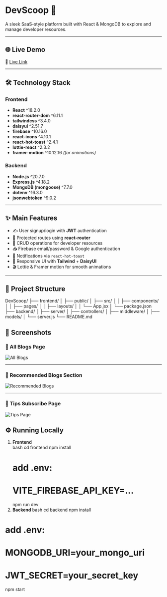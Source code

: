 # DevScoop 🚀

A sleek SaaS-style platform built with React & MongoDB to explore and manage developer resources.

---

## 🌐 Live Demo  
🔗 [Live Link](https://devscoop-509dd.web.app/)

---

## 🛠️ Technology Stack

### Frontend  
- **React** ^18.2.0  
- **react-router-dom** ^6.11.1  
- **tailwindcss** ^3.4.0  
- **daisyui** ^2.51.7  
- **firebase** ^10.16.0  
- **react-icons** ^4.10.1  
- **react-hot-toast** ^2.4.1  
- **lottie-react** ^2.3.2  
- **framer-motion** ^10.12.16 *(for animations)*

### Backend  
- **Node.js** ^20.7.0  
- **Express.js** ^4.18.2  
- **MongoDB (mongoose)** ^7.7.0  
- **dotenv** ^16.3.0  
- **jsonwebtoken** ^9.0.2  

---

## ✨ Main Features

- ✍️ User signup/login with **JWT** authentication  
- 🔐 Protected routes using **react-router**  
- 🧰 CRUD operations for developer resources  
- 📥 Firebase email/password & Google authentication  
- 🚨 Notifications via `react-hot-toast`  
- 🎨 Responsive UI with **Tailwind** + **DaisyUI**  
- 🎬 Lottie & Framer motion for smooth animations  

---
## 📁 Project Structure

DevScoop/
├── frontend/
│   ├── public/
│   ├── src/
│   │   ├── components/
│   │   ├── pages/
│   │   ├── layouts/
│   │   └── App.jsx
│   └── package.json
├── backend/
│   ├── server/
│   ├── controllers/
│   ├── middleware/
│   ├── models/
│   └── server.js
└── README.md

## 📸 Screenshots

### 📰 All Blogs Page
![All Blogs](https://i.ibb.co/jkLLFMfD/Screenshot-2025-06-25-155648.png)

---

### 🎯 Recommended Blogs Section
![Recommended Blogs](https://i.ibb.co/fzHVWLxs/Screenshot-2025-06-25-155722.png)

---

### 🌱 Tips Subscribe Page
![Tips Page](https://i.ibb.co/d06crV0Q/Screenshot-2025-06-25-155748.png)


## ⚙️ Running Locally

1. **Frontend**  
   bash
   cd frontend
   npm install
   # add .env:
   #   VITE_FIREBASE_API_KEY=...
   npm run dev
 2. **Backend**
bash
cd backend
npm install
# add .env:
#   MONGODB_URI=your_mongo_uri
#   JWT_SECRET=your_secret_key
npm start

